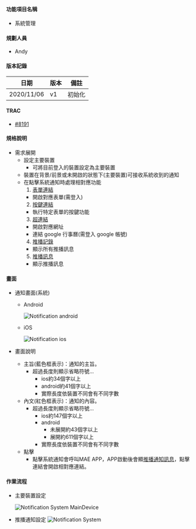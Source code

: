 #### <div id="notification">功能項目名稱</div>
  * 系統管理

#### <div id="user">規劃人員</div>
  * Andy

#### <div id="version">版本記錄</div>
  |日期|版本|備註|
  |---|---|---|
  |2020/11/06|v1|初始化|

#### <div id="trac">TRAC</div>
  * [#8191](http://trac.uneec.com/trac/neco/ticket/8191)

#### <div id="specification">規格說明</div>
  * 需求展開
    * 設定主要裝置
      * 可將目前登入的裝置設定為主要裝置
    * 裝置在背景/前景或未開啟的狀態下(主要裝置)可接收系統收到的通知
    * 在點擊系統通知時處理相對應功能
      1. [表單連結](notification_formlink.md)
        * 開啟對應表單(需登入)
      2. [按鍵連結](notification_buttonlink.md)
        * 執行特定表單的按鍵功能
      3. [超連結](notification_hyperlink.md)
        * 開啟對應網址
        * 連結 google 行事曆(需登入 google 帳號)
      4. [推播記錄](notification_record.md)
        * 顯示所有推播訊息
      5. [推播訊息](notification_message.md)
        * 顯示推播訊息

#### <div id="photo">畫面</div>
* 通知畫面(系統)
  * Android

    ![Notification android](./image/notification_android.png)
  
  * iOS
  
    ![Notification ios](./image/notification_ios.png)

* 畫面說明
  * 主旨(藍色框表示)：通知的主旨。
    * 超過長度則顯示省略符號...
      * ios約34個字以上
      * android約41個字以上
      * 實際長度依裝置不同會有不同字數
  * 內文(紅色框表示)：通知的內容。
    * 超過長度則顯示省略符號...
      * ios約147個字以上
      * android
        * 未展開約43個字以上
        * 展開約611個字以上
      * 實際長度依裝置不同會有不同字數
  * 點擊
    * 點擊系統通知會呼叫MAE APP，APP啟動後會顯[推播通知訊息](notification_message.md)，點擊連結會開啟相對應連結。

#### <div id="workflow">作業流程</div>

  * 主要裝置設定
  
    ![Notification System MainDevice](./image/workflow_system_maindevice.png)

  * 推播通知設定
    ![Notification System](./image/workflow_system.png)
